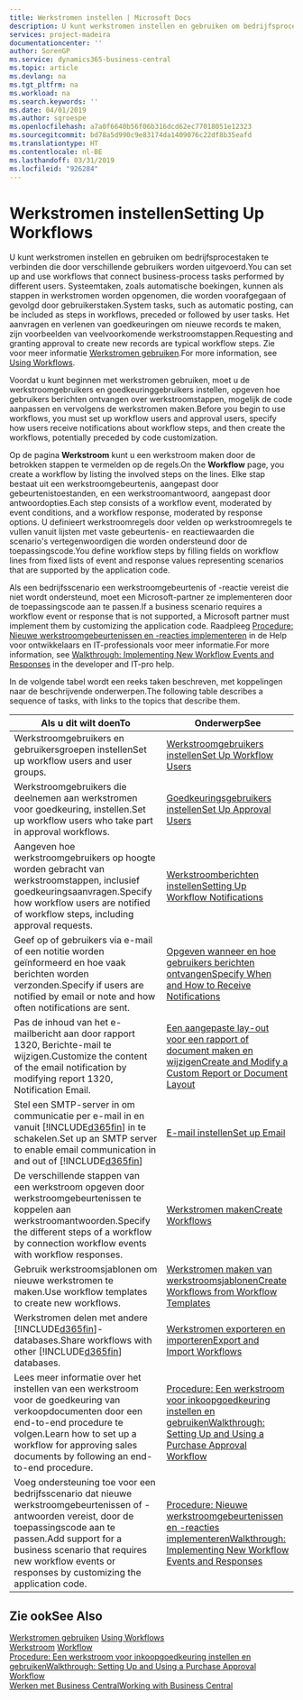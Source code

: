 ```yaml
---
title: Werkstromen instellen | Microsoft Docs
description: U kunt werkstromen instellen en gebruiken om bedrijfsprocestaken te verbinden die door verschillende gebruikers worden uitgevoerd. Systeemtaken, zoals automatische boekingen, kunnen als stappen in werkstromen worden opgenomen, die worden voorafgegaan of gevolgd door gebruikerstaken. Het aanvragen en verlenen van goedkeuringen om nieuwe records te maken, zijn voorbeelden van veelvoorkomende werkstroomstappen.
services: project-madeira
documentationcenter: ''
author: SorenGP
ms.service: dynamics365-business-central
ms.topic: article
ms.devlang: na
ms.tgt_pltfrm: na
ms.workload: na
ms.search.keywords: ''
ms.date: 04/01/2019
ms.author: sgroespe
ms.openlocfilehash: a7a0f6640b56f06b316dcd62ec77018051e12323
ms.sourcegitcommit: bd78a5d990c9e83174da1409076c22df8b35eafd
ms.translationtype: HT
ms.contentlocale: nl-BE
ms.lasthandoff: 03/31/2019
ms.locfileid: "926284"
---
```

# <a name="setting-up-workflows"></a><span data-ttu-id="6c542-105">Werkstromen instellen</span><span class="sxs-lookup"><span data-stu-id="6c542-105">Setting Up Workflows</span></span>
<span data-ttu-id="6c542-106">U kunt werkstromen instellen en gebruiken om bedrijfsprocestaken te verbinden die door verschillende gebruikers worden uitgevoerd.</span><span class="sxs-lookup"><span data-stu-id="6c542-106">You can set up and use workflows that connect business-process tasks performed by different users.</span></span> <span data-ttu-id="6c542-107">Systeemtaken, zoals automatische boekingen, kunnen als stappen in werkstromen worden opgenomen, die worden voorafgegaan of gevolgd door gebruikerstaken.</span><span class="sxs-lookup"><span data-stu-id="6c542-107">System tasks, such as automatic posting, can be included as steps in workflows, preceded or followed by user tasks.</span></span> <span data-ttu-id="6c542-108">Het aanvragen en verlenen van goedkeuringen om nieuwe records te maken, zijn voorbeelden van veelvoorkomende werkstroomstappen.</span><span class="sxs-lookup"><span data-stu-id="6c542-108">Requesting and granting approval to create new records are typical workflow steps.</span></span> <span data-ttu-id="6c542-109">Zie voor meer informatie [Werkstromen gebruiken](across-use-workflows.md).</span><span class="sxs-lookup"><span data-stu-id="6c542-109">For more information, see [Using Workflows](across-use-workflows.md).</span></span>  

 <span data-ttu-id="6c542-110">Voordat u kunt beginnen met werkstromen gebruiken, moet u de werkstroomgebruikers en goedkeuringgebruikers instellen, opgeven hoe gebruikers berichten ontvangen over werkstroomstappen, mogelijk de code aanpassen en vervolgens de werkstromen maken.</span><span class="sxs-lookup"><span data-stu-id="6c542-110">Before you begin to use workflows, you must set up workflow users and approval users, specify how users receive notifications about workflow steps, and then create the workflows, potentially preceded by code customization.</span></span>  

 <span data-ttu-id="6c542-111">Op de pagina **Werkstroom** kunt u een werkstroom maken door de betrokken stappen te vermelden op de regels.</span><span class="sxs-lookup"><span data-stu-id="6c542-111">On the **Workflow** page, you create a workflow by listing the involved steps on the lines.</span></span> <span data-ttu-id="6c542-112">Elke stap bestaat uit een werkstroomgebeurtenis, aangepast door gebeurtenistoestanden, en een werkstroomantwoord, aangepast door antwoordopties.</span><span class="sxs-lookup"><span data-stu-id="6c542-112">Each step consists of a workflow event, moderated by event conditions, and a workflow response, moderated by response options.</span></span> <span data-ttu-id="6c542-113">U definieert werkstroomregels door velden op werkstroomregels te vullen vanuit lijsten met vaste gebeurtenis- en reactiewaarden die scenario's vertegenwoordigen die worden ondersteund door de toepassingscode.</span><span class="sxs-lookup"><span data-stu-id="6c542-113">You define workflow steps by filling fields on workflow lines from fixed lists of event and response values representing scenarios that are supported by the application code.</span></span>  

 <span data-ttu-id="6c542-114">Als een bedrijfsscenario een werkstroomgebeurtenis of -reactie vereist die niet wordt ondersteund, moet een Microsoft-partner ze implementeren door de toepassingscode aan te passen.</span><span class="sxs-lookup"><span data-stu-id="6c542-114">If a business scenario requires a workflow event or response that is not supported, a Microsoft partner must implement them by customizing the application code.</span></span> <span data-ttu-id="6c542-115">Raadpleeg [Procedure: Nieuwe werkstroomgebeurtenissen en -reacties implementeren](/dynamics-nav/Walkthrough--Implementing-New-Workflow-Events-and-Responses) in de Help voor ontwikkelaars en IT-professionals voor meer informatie.</span><span class="sxs-lookup"><span data-stu-id="6c542-115">For more information, see [Walkthrough: Implementing New Workflow Events and Responses](/dynamics-nav/Walkthrough--Implementing-New-Workflow-Events-and-Responses) in the developer and IT-pro help.</span></span>

 <span data-ttu-id="6c542-116">In de volgende tabel wordt een reeks taken beschreven, met koppelingen naar de beschrijvende onderwerpen.</span><span class="sxs-lookup"><span data-stu-id="6c542-116">The following table describes a sequence of tasks, with links to the topics that describe them.</span></span>  

|<span data-ttu-id="6c542-117">**Als u dit wilt doen**</span><span class="sxs-lookup"><span data-stu-id="6c542-117">**To**</span></span>|<span data-ttu-id="6c542-118">**Onderwerp**</span><span class="sxs-lookup"><span data-stu-id="6c542-118">**See**</span></span>|  
|------------|-------------|  
|<span data-ttu-id="6c542-119">Werkstroomgebruikers en gebruikersgroepen instellen</span><span class="sxs-lookup"><span data-stu-id="6c542-119">Set up workflow users and user groups.</span></span>|[<span data-ttu-id="6c542-120">Werkstroomgebruikers instellen</span><span class="sxs-lookup"><span data-stu-id="6c542-120">Set Up Workflow Users</span></span>](across-how-to-set-up-workflow-users.md)|  
|<span data-ttu-id="6c542-121">Werkstroomgebruikers die deelnemen aan werkstromen voor goedkeuring, instellen.</span><span class="sxs-lookup"><span data-stu-id="6c542-121">Set up workflow users who take part in approval workflows.</span></span>|[<span data-ttu-id="6c542-122">Goedkeuringsgebruikers instellen</span><span class="sxs-lookup"><span data-stu-id="6c542-122">Set Up Approval Users</span></span>](across-how-to-set-up-approval-users.md)|  
|<span data-ttu-id="6c542-123">Aangeven hoe werkstroomgebruikers op hoogte worden gebracht van werkstroomstappen, inclusief goedkeuringsaanvragen.</span><span class="sxs-lookup"><span data-stu-id="6c542-123">Specify how workflow users are notified of workflow steps, including approval requests.</span></span>|[<span data-ttu-id="6c542-124">Werkstroomberichten instellen</span><span class="sxs-lookup"><span data-stu-id="6c542-124">Setting Up Workflow Notifications</span></span>](across-setting-up-workflow-notifications.md)|  
|<span data-ttu-id="6c542-125">Geef op of gebruikers via e-mail of een notitie worden geïnformeerd en hoe vaak berichten worden verzonden.</span><span class="sxs-lookup"><span data-stu-id="6c542-125">Specify if users are notified by email or note and how often notifications are sent.</span></span>|[<span data-ttu-id="6c542-126">Opgeven wanneer en hoe gebruikers berichten ontvangen</span><span class="sxs-lookup"><span data-stu-id="6c542-126">Specify When and How to Receive Notifications</span></span>](across-how-to-specify-when-and-how-to-receive-notifications.md)|  
|<span data-ttu-id="6c542-127">Pas de inhoud van het e-mailbericht aan door rapport 1320, Berichte-mail te wijzigen.</span><span class="sxs-lookup"><span data-stu-id="6c542-127">Customize the content of the email notification by modifying report 1320, Notification Email.</span></span>|[<span data-ttu-id="6c542-128">Een aangepaste lay-out voor een rapport of document maken en wijzigen</span><span class="sxs-lookup"><span data-stu-id="6c542-128">Create and Modify a Custom Report or Document Layout</span></span>](ui-how-create-custom-report-layout.md)|  
|<span data-ttu-id="6c542-129">Stel een SMTP-server in om communicatie per e-mail in en vanuit [!INCLUDE[d365fin](includes/d365fin_md.md)] in te schakelen.</span><span class="sxs-lookup"><span data-stu-id="6c542-129">Set up an SMTP server to enable email communication in and out of [!INCLUDE[d365fin](includes/d365fin_md.md)]</span></span>|[<span data-ttu-id="6c542-130">E-mail instellen</span><span class="sxs-lookup"><span data-stu-id="6c542-130">Set up Email</span></span>](admin-how-setup-email.md)|
|<span data-ttu-id="6c542-131">De verschillende stappen van een werkstroom opgeven door werkstroomgebeurtenissen te koppelen aan werkstroomantwoorden.</span><span class="sxs-lookup"><span data-stu-id="6c542-131">Specify the different steps of a workflow by connection workflow events with workflow responses.</span></span>|[<span data-ttu-id="6c542-132">Werkstromen maken</span><span class="sxs-lookup"><span data-stu-id="6c542-132">Create Workflows</span></span>](across-how-to-create-workflows.md)|  
|<span data-ttu-id="6c542-133">Gebruik werkstroomsjablonen om nieuwe werkstromen te maken.</span><span class="sxs-lookup"><span data-stu-id="6c542-133">Use workflow templates to create new workflows.</span></span>|[<span data-ttu-id="6c542-134">Werkstromen maken van werkstroomsjablonen</span><span class="sxs-lookup"><span data-stu-id="6c542-134">Create Workflows from Workflow Templates</span></span>](across-how-to-create-workflows-from-workflow-templates.md)|  
|<span data-ttu-id="6c542-135">Werkstromen delen met andere [!INCLUDE[d365fin](includes/d365fin_md.md)]-databases.</span><span class="sxs-lookup"><span data-stu-id="6c542-135">Share workflows with other [!INCLUDE[d365fin](includes/d365fin_md.md)] databases.</span></span>|[<span data-ttu-id="6c542-136">Werkstromen exporteren en importeren</span><span class="sxs-lookup"><span data-stu-id="6c542-136">Export and Import Workflows</span></span>](across-how-to-export-and-import-workflows.md)|  
|<span data-ttu-id="6c542-137">Lees meer informatie over het instellen van een werkstroom voor de goedkeuring van verkoopdocumenten door een end-to-end procedure te volgen.</span><span class="sxs-lookup"><span data-stu-id="6c542-137">Learn how to set up a workflow for approving sales documents by following an end-to-end procedure.</span></span>|[<span data-ttu-id="6c542-138">Procedure: Een werkstroom voor inkoopgoedkeuring instellen en gebruiken</span><span class="sxs-lookup"><span data-stu-id="6c542-138">Walkthrough: Setting Up and Using a Purchase Approval Workflow</span></span>](walkthrough-setting-up-and-using-a-purchase-approval-workflow.md)|  
|<span data-ttu-id="6c542-139">Voeg ondersteuning toe voor een bedrijfsscenario dat nieuwe werkstroomgebeurtenissen of -antwoorden vereist, door de toepassingscode aan te passen.</span><span class="sxs-lookup"><span data-stu-id="6c542-139">Add support for a business scenario that requires new workflow events or responses by customizing the application code.</span></span>|[<span data-ttu-id="6c542-140">Procedure: Nieuwe werkstroomgebeurtenissen en -reacties implementeren</span><span class="sxs-lookup"><span data-stu-id="6c542-140">Walkthrough: Implementing New Workflow Events and Responses</span></span>](/dynamics-nav/Walkthrough--Implementing-New-Workflow-Events-and-Responses)|  

## <a name="see-also"></a><span data-ttu-id="6c542-141">Zie ook</span><span class="sxs-lookup"><span data-stu-id="6c542-141">See Also</span></span>  
 <span data-ttu-id="6c542-142">[Werkstromen gebruiken](across-use-workflows.md) </span><span class="sxs-lookup"><span data-stu-id="6c542-142">[Using Workflows](across-use-workflows.md) </span></span>  
 <span data-ttu-id="6c542-143">[Werkstroom](across-workflow.md) </span><span class="sxs-lookup"><span data-stu-id="6c542-143">[Workflow](across-workflow.md) </span></span>  
 [<span data-ttu-id="6c542-144">Procedure: Een werkstroom voor inkoopgoedkeuring instellen en gebruiken</span><span class="sxs-lookup"><span data-stu-id="6c542-144">Walkthrough: Setting Up and Using a Purchase Approval Workflow</span></span>](walkthrough-setting-up-and-using-a-purchase-approval-workflow.md)  
 [<span data-ttu-id="6c542-145">Werken met Business Central</span><span class="sxs-lookup"><span data-stu-id="6c542-145">Working with Business Central</span></span>](ui-work-product.md)
